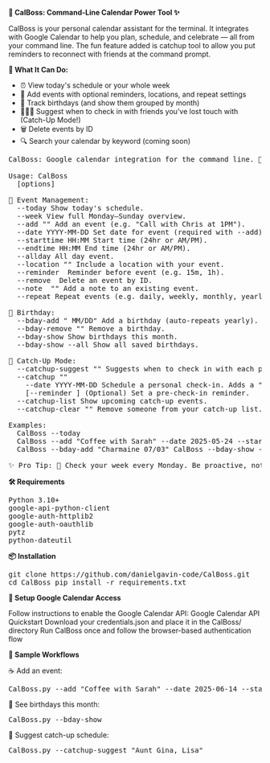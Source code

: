 **📅 CalBoss: Command-Line Calendar Power Tool ✨**

CalBoss is your personal calendar assistant for the terminal.
It integrates with Google Calendar to help you plan, schedule, and celebrate — all from your command line.
The fun feature added is catchup tool to allow you put reminders to reconnect with friends at the command prompt.

**💼 What It Can Do:**

* ⏰ View today's schedule or your whole week
* 📝 Add events with optional reminders, locations, and repeat settings
* 🎂 Track birthdays (and show them grouped by month)
* 🧑‍🤝‍🧑 Suggest when to check in with friends you’ve lost touch with (Catch-Up Mode!)
* 🗑️ Delete events by ID
* 🔍 Search your calendar by keyword (coming soon)


<pre>CalBoss: Google calendar integration for the command line. 📅 ✨ 

Usage: CalBoss
  [options]

📆 Event Management:
  --today Show today's schedule.
  --week View full Monday–Sunday overview.
  --add "<event>" Add an event (e.g. "Call with Chris at 1PM").
  --date YYYY-MM-DD Set date for event (required with --add).
  --starttime HH:MM Start time (24hr or AM/PM).
  --endtime HH:MM End time (24hr or AM/PM).
  --allday All day event.
  --location "<place>" Include a location with your event.
  --reminder <duration> Reminder before event (e.g. 15m, 1h).
  --remove <event_id> Delete an event by ID.
  --note <event_id> "<note>" Add a note to an existing event.
  --repeat Repeat events (e.g. daily, weekly, monthly, yearly).

🎂 Birthday:
  --bday-add "<Name> MM/DD" Add a birthday (auto-repeats yearly).
  --bday-remove "<Name>" Remove a birthday.
  --bday-show Show birthdays this month. 
  --bday-show --all Show all saved birthdays. 
      
👫 Catch-Up Mode: 
  --catchup-suggest "<Name, ...>" Suggests when to check in with each person.
  --catchup "<Name>" 
    --date YYYY-MM-DD Schedule a personal check-in. Adds a "🤖 Catch-Up" event. 
    [--reminder <time>] (Optional) Set a pre-check-in reminder. 
  --catchup-list Show upcoming catch-up events. 
  --catchup-clear "<Name>" Remove someone from your catch-up list. 
    
Examples: 
  CalBoss --today
  CalBoss --add "Coffee with Sarah" --date 2025-05-24 --starttime 14:00 --endtime 15:00 --reminder 30m
  CalBoss --bday-add "Charmaine 07/03" CalBoss --bday-show --all CalBoss --catchup-suggest "Lisa, Nick, Aunt Gina" 
    
✨ Pro Tip: 👀 Check your week every Monday. Be proactive, not reactive. </pre>



**🛠️ Requirements**

<pre>Python 3.10+
google-api-python-client
google-auth-httplib2
google-auth-oauthlib 
pytz
python-dateutil</pre>



**📦 Installation**

<pre>git clone https://github.com/danielgavin-code/CalBoss.git 
cd CalBoss pip install -r requirements.txt </pre>



**🔑 Setup Google Calendar Access**

Follow instructions to enable the Google Calendar API:
Google Calendar API Quickstart
Download your credentials.json and place it in the CalBoss/ directory
Run CalBoss once and follow the browser-based authentication flow



**🧪 Sample Workflows**

☕ Add an event:

<pre>CalBoss.py --add "Coffee with Sarah" --date 2025-06-14 --starttime 15:00 --endtime 16:00</pre>

🎂 See birthdays this month:

<pre>CalBoss.py --bday-show</pre>

🤖 Suggest catch-up schedule:

<pre>CalBoss.py --catchup-suggest "Aunt Gina, Lisa"</pre>

